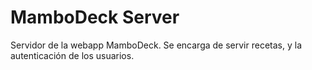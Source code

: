 # MamboDeck Server

Servidor de la webapp MamboDeck. Se encarga de servir recetas, y la autenticación de los usuarios.
